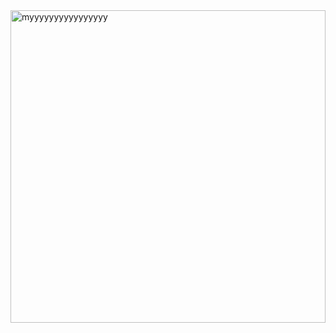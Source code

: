 
<div>
  <a href="https://somtochukwu-ko.vercel.app/">
    <img title="click me :)" align="right" alt="myyyyyyyyyyyyyyyy" src="https://somtochukwu-ko.vercel.app/portfolio.gif" width="100%" height="500" />
  </a>
</div>

<pre>
  <script src="./README.js"></script>
  <div id="pre"></div>
- 👋 Hi, I’m @soomtochukwu

- 👀 I’m interested in web2 and web3
  
- 💻 I’m a practicing web3 <a href="https://somtochukwu-ko.vercel.app/">developer</a>

- 🦾 I’m seeking a challenging
position with seasoned professionals and clients in a fast-paced environment

- 📫 How to reach me: 
  - <a href="https://x.com/tweetSomto"><img alt="X Logo" src="https://encrypted-tbn0.gstatic.com/images?q=tbn:ANd9GcS7fj1vqat9XLO4cFwOG1uFqLXYDcISiYil2w&s" width="25" height="25" /></a>
  - <a href="https://wa.me/2348165261759"><img alt="WhatsApp Logo" src="https://cdn-icons-png.freepik.com/256/15707/15707843.png?semt=ais_hybrid" width="30" height="30" /></a>
</pre>

<!---
soomtochukwu/soomtochukwu is a ✨ special ✨ repository because its `README.md` (this file) appears on your GitHub profile.
You can click the Preview link to take a look at your changes.
--->
